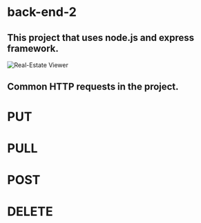 # back-end-2
## This project that uses node.js and express framework. 
![Real-Estate Viewer](https://github.com/T4c0/back-end-2/blob/back-end-2/server/images/Initial%Look.png)

## Common HTTP requests in the project.
# PUT
# PULL
# POST
# DELETE
